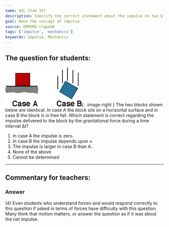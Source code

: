 ```yaml
---
name: A2L Item 157
description: Identify the correct statement about the impulse on two blocks due to the gravitational force.
goal: Hone the concept of impulse
source: UMPERG-ctqpe86
tags: ['impulse', 'mechanics']
keywords: Impulse, Mechanics
---
```


## The question for students:

![Item157_fig1.gif](../images/Item157_fig1.gif){: .image-right }  The
two blocks shown below are identical.  In case A the block sits on a
horizontal surface and in case B the block is in free fall.  Which
statement is correct regarding the impulse delivered to the block by the
gravitational force during a time interval &Delta;t?

1. In case A the impulse is zero.
2. In case B the impulse depends upon v.
3. The impulse is larger in case B than A.
4. None of the above
5. Cannot be determined




<hr/>

## Commentary for teachers:

### Answer 

(4) Even students who understand forces and would respond
correctly to this question if asked in terms of forces have difficulty
with this question. Many think that motion matters, or answer the
question as if it was about the net impulse.
